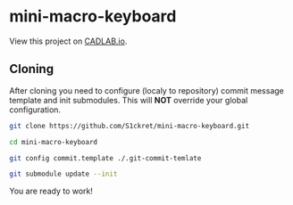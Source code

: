 # mini-macro-keyboard

View this project on [CADLAB.io](https://cadlab.io/project/23724). 

## Cloning

After cloning you need to configure (localy to repository) commit message template and init submodules. This will **NOT** override your global configuration.

```sh
git clone https://github.com/S1ckret/mini-macro-keyboard.git

cd mini-macro-keyboard

git config commit.template ./.git-commit-temlate

git submodule update --init
```

You are ready to work!